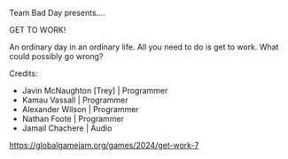 Team Bad Day presents....

GET TO WORK!

An ordinary day in an ordinary life. All you need to do is get to work. What could possibly go wrong?

Credits:
- Javin McNaughton [Trey] | Programmer
- Kamau Vassall | Programmer
- Alexander Wilson | Programmer
- Nathan Foote | Programmer
- Jamail Chachere | Audio

https://globalgamejam.org/games/2024/get-work-7

